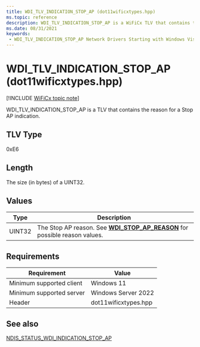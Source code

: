 ```yaml
---
title: WDI_TLV_INDICATION_STOP_AP (dot11wificxtypes.hpp)
ms.topic: reference
description: WDI_TLV_INDICATION_STOP_AP is a WiFiCx TLV that contains the reason for a Stop AP indication.
ms.date: 08/31/2021
keywords:
 - WDI_TLV_INDICATION_STOP_AP Network Drivers Starting with Windows Vista
---
```


# WDI\_TLV\_INDICATION\_STOP\_AP (dot11wificxtypes.hpp)

[!INCLUDE [WiFiCx topic note](../includes/wificx-version-warning.md)]


WDI\_TLV\_INDICATION\_STOP\_AP is a TLV that contains the reason for a Stop AP indication.

## TLV Type


0xE6

## Length


The size (in bytes) of a UINT32.

## Values


| Type   | Description                                                                                                  |
|--------|--------------------------------------------------------------------------------------------------------------|
| UINT32 | The Stop AP reason. See [**WDI\_STOP\_AP\_REASON**](/windows-hardware/drivers/ddi/dot11wificxtypes/ne-dot11wificxtypes-wdi_stop_ap_reason) for possible reason values. |

 

## Requirements

|Requirement|Value|
|--- |--- |
|Minimum supported client|Windows 11|
|Minimum supported server|Windows Server 2022|
|Header|dot11wificxtypes.hpp|

## See also


[NDIS\_STATUS\_WDI\_INDICATION\_STOP\_AP](./ndis-status-wdi-indication-stop-ap.md)

 

